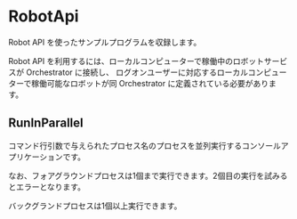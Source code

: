 # RobotApi

Robot API を使ったサンプルプログラムを収録します。

Robot API を利用するには、ローカルコンピューターで稼働中のロボットサービスが Orchestrator に接続し、
ログオンユーザーに対応するローカルコンピューターで稼働可能なロボットが同 Orchestrator に定義されている必要があります。

## RunInParallel

コマンド行引数で与えられたプロセス名のプロセスを並列実行するコンソールアプリケーションです。

なお、フォアグラウンドプロセスは1個まで実行できます。2個目の実行を試みるとエラーとなります。

バックグランドプロセスは1個以上実行できます。
